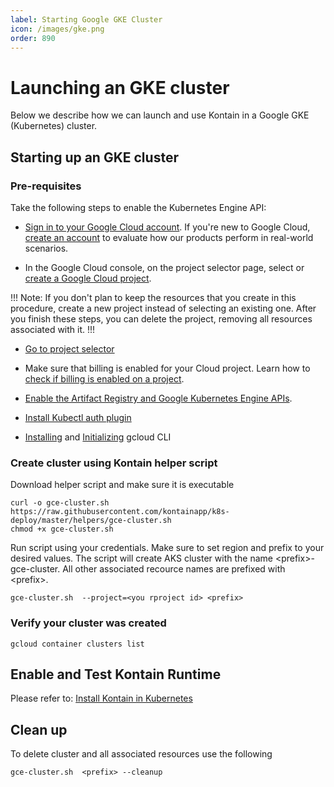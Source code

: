 ```yaml
---
label: Starting Google GKE Cluster
icon: /images/gke.png
order: 890
---
```


# Launching an GKE cluster
Below we describe how we can launch and use Kontain in a Google GKE (Kubernetes) cluster.

## Starting up an GKE cluster

### Pre-requisites
Take the following steps to enable the Kubernetes Engine API:
- [Sign in to your Google Cloud account](https://console.cloud.google.com/freetrial?_ga=2.49271654.1392909812.1664219973-2131462911.1664219973). If you're new to Google Cloud, [create an account](https://console.cloud.google.com/freetrial?_ga=2.49271654.1392909812.1664219973-2131462911.1664219973) to evaluate how our products perform in real-world scenarios. 

- In the Google Cloud console, on the project selector page, select or [create a Google Cloud project](https://cloud.google.com/resource-manager/docs/creating-managing-projects).

!!!
Note: If you don't plan to keep the resources that you create in this procedure, create a new project instead of selecting an existing one. After you finish these steps, you can delete the project, removing all resources associated with it.
!!!

- [Go to project selector](https://console.cloud.google.com/projectselector2/home/dashboard)

- Make sure that billing is enabled for your Cloud project. Learn how to [check if billing is enabled on a project](https://cloud.google.com/billing/docs/how-to/verify-billing-enabled).
- [Enable the Artifact Registry and Google Kubernetes Engine APIs](https://console.cloud.google.com/flows/enableapi?apiid=artifactregistry.googleapis.com,container.googleapis.com).

- [Install Kubectl auth plugin](https://cloud.google.com/blog/products/containers-kubernetes/kubectl-auth-changes-in-gke)

- [Installing](https://cloud.google.com/sdk/docs/install) and [Initializing](https://cloud.google.com/sdk/docs/initializing) gcloud CLI

### Create cluster using Kontain helper script

Download helper script and make sure it is executable

```shell
curl -o gce-cluster.sh https://raw.githubusercontent.com/kontainapp/k8s-deploy/master/helpers/gce-cluster.sh
chmod +x gce-cluster.sh
```

Run script using your credentials. Make sure to set region and prefix to your desired values.  The script will create AKS cluster with the name \<prefix\>-gce-cluster. All other associated recource names are prefixed with \<prefix\>. 

```shell
gce-cluster.sh  --project=<you rproject id> <prefix>
```

### Verify your cluster was created
```shell
gcloud container clusters list
```

## Enable and Test Kontain Runtime
Please refer to: [Install Kontain in Kubernetes](/getting_started/kubenetes/)
## Clean up
To delete cluster and all associated resources use the following
```shell
gce-cluster.sh  <prefix> --cleanup
```
